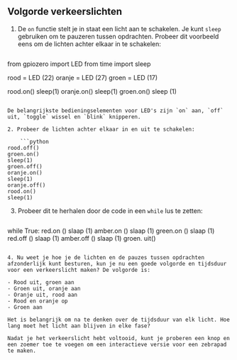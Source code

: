 ## Volgorde verkeerslichten

1. De `on` functie stelt je in staat een licht aan te schakelen. Je kunt `sleep` gebruiken om te pauzeren tussen opdrachten. Probeer dit voorbeeld eens om de lichten achter elkaar in te schakelen:
    
    ```python
from gpiozero import LED
from time import sleep

rood = LED (22)
oranje = LED (27)
groen = LED (17)

rood.on()
sleep(1)
oranje.on()
sleep(1)
groen.on()
sleep (1)
```

De belangrijkste bedieningselementen voor LED's zijn `on` aan, `off` uit, `toggle` wissel en `blink` knipperen.

2. Probeer de lichten achter elkaar in en uit te schakelen:
    
    ```python
rood.off()
groen.on()
sleep(1)
groen.off()
oranje.on()
sleep(1)
oranje.off()
rood.on()
sleep(1)
```

3. Probeer dit te herhalen door de code in een `while` lus te zetten:
    
    ```python
while True: red.on () slaap (1) amber.on () slaap (1) green.on () slaap (1) red.off () slaap (1) amber.off () slaap (1) groen. uit()
```

4. Nu weet je hoe je de lichten en de pauzes tussen opdrachten afzonderlijk kunt besturen, kun je nu een goede volgorde en tijdsduur voor een verkeerslicht maken? De volgorde is:

- Rood uit, groen aan
- Groen uit, oranje aan
- Oranje uit, rood aan
- Rood en oranje op
- Groen aan

Het is belangrijk om na te denken over de tijdsduur van elk licht. Hoe lang moet het licht aan blijven in elke fase?

Nadat je het verkeerslicht hebt voltooid, kunt je proberen een knop en een zoemer toe te voegen om een ​​interactieve versie voor een zebrapad te maken.